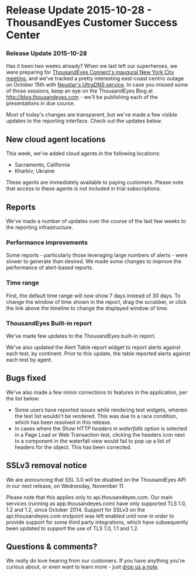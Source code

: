 # Release Update 2015-10-28 - ThousandEyes Customer Success Center

### Release Update 2015-10-28

Has it been two weeks already?  When we last left our superheroes, we were preparing for [ThousandEyes Connect's inaugural New York City meeting](https://blog.thousandeyes.com/connect-nyc-2015-summary/), and we've tracked a pretty interesting east-coast centric outage on October 15th with [Neustar's UltraDNS service](https://blog.thousandeyes.com/ultradns-outage-october-2015/).  In case you missed some of those sessions, keep an eye on the ThousandEyes Blog at http://blog.thousandeyes.com - we'll be publishing each of the presentations in due course.

Most of today's changes are transparent, but we've made a few visible updates to the reporting interface.  Check out the updates below.

## New cloud agent locations

This week, we've added cloud agents in the following locations:

* Sacramento, California
* Kharkiv, Ukraine

These agents are immediately available to paying customers. Please note that access to these agents is not included in trial subscriptions.

## Reports

We've made a number of updates over the course of the last few weeks to the reporting infrastructure.

### Performance improvements

Some reports - particularly those leveraging large numbers of alerts - were slower to generate than desired.  We made some changes to improve the performance of alert-based reports.

### Time range

First, the default time range will now show 7 days instead of 30 days. To change the window of time shown in the report, drag the scrubber, or click the link above the timeline to change the displayed window of time. 

### ThousandEyes Built-in report

We've made few updates to the ThousandEyes built-in report.

We've also updated the Alert Table report widget to report alerts against each test, by continent.  Prior to this update, the table reported alerts against each test by agent.

## Bugs fixed

We've also made a few minor corrections to features in the application, per the list below:

* Some users have reported issues while rendering test widgets, wherein the test list wouldn't be rendered.  This was due to a race condition, which has been resolved in this release.
* In cases where the _Show HTTP headers in waterfalls_ option is selected in a Page Load or Web Transaction test, clicking the headers icon next to a component in the waterfall view would fail to pop up a list of headers for the object.  This has been corrected.

## SSLv3 removal notice

We are announcing that SSL 3.0 will be disabled on the ThousandEyes API in our next release, on Wednesday, November 11.  

Please note that this applies only to api.thousandeyes.com.  Our main services \(running as app.thousandeyes.com\) have only supported TLS 1.0, 1.2 and 1.2, since October 2014.  Support for SSLv3 on the api.thousandeyes.com endpoint was left enabled until now in order to provide support for some third party integrations, which have subsequently been updated to support the use of TLS 1.0, 1.1 and 1.2.

## Questions & comments?

We really do love hearing from our customers.  If you have anything you're curious about, or even want to learn more - just [drop us a note](mailto:support@thousandeyes.com?subject=2015-10-28+Release+Update).

